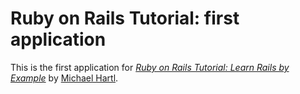 # Ruby on Rails Tutorial: first application

This is the first application for
[*Ruby on Rails Tutorial: Learn Rails by Example*](http://railstutorial.org/)
by [Michael Hartl](http://www.x.xx/).